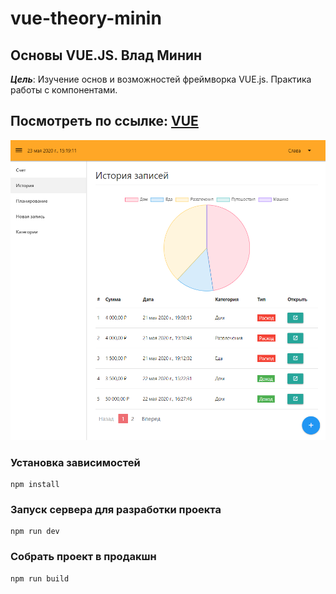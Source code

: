 # vue-theory-minin
## Основы VUE.JS. Влад Минин

***Цель***: Изучение основ и возможностей фреймворка VUE.js. Практика работы с компонентами.

## Посмотреть по ссылке: [VUE](https://volkovva.github.io/vue-theory-minin/)
![vue-theory](screenshots/demo.png "vue-theory")

### Установка зависимостей
```
npm install
```
### Запуск сервера для разработки проекта
```
npm run dev
```
### Cобрать проект в продакшн
```
npm run build
```

